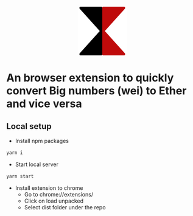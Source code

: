 <p align="center">
  <img width="128" height="128" src="/src/public/BigNumberLogo128.png?raw=true">
</p>


# An browser extension to quickly convert Big numbers (wei) to Ether and vice versa

## Local setup

- Install npm packages
```sh
yarn i
```

- Start local server
```sh
yarn start
```

- Install extension to chrome 
  - Go to chrome://extensions/
  - Click on load unpacked
  - Select dist folder under the repo

